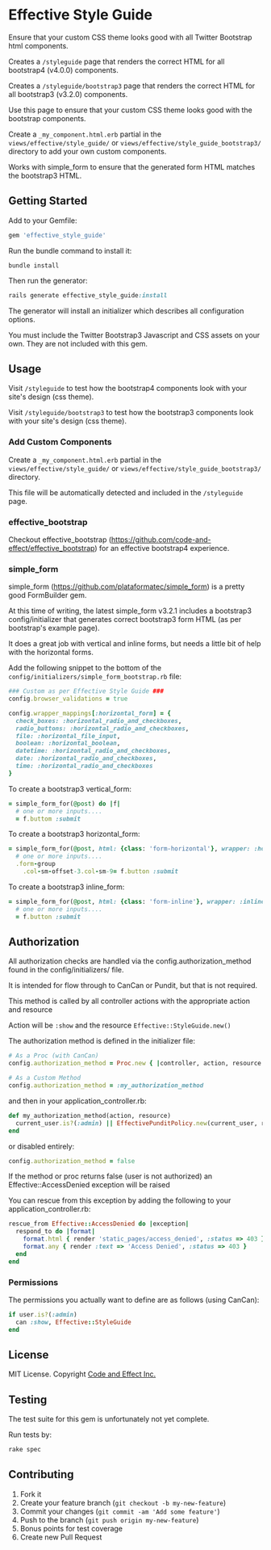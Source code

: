 # Effective Style Guide

Ensure that your custom CSS theme looks good with all Twitter Bootstrap html components.

Creates a `/styleguide` page that renders the correct HTML for all bootstrap4 (v4.0.0) components.

Creates a `/styleguide/bootstrap3` page that renders the correct HTML for all bootstrap3 (v3.2.0) components.

Use this page to ensure that your custom CSS theme looks good with the bootstrap components.

Create a `_my_component.html.erb` partial in the `views/effective/style_guide/` or `views/effective/style_guide_bootstrap3/` directory to add your own custom components.

Works with simple_form to ensure that the generated form HTML matches the bootstrap3 HTML.


## Getting Started

Add to your Gemfile:

```ruby
gem 'effective_style_guide'
```

Run the bundle command to install it:

```console
bundle install
```

Then run the generator:

```ruby
rails generate effective_style_guide:install
```

The generator will install an initializer which describes all configuration options.

You must include the Twitter Bootstrap3 Javascript and CSS assets on your own.  They are not included with this gem.

## Usage

Visit `/styleguide` to test how the bootstrap4 components look with your site's design (css theme).

Visit `/styleguide/bootstrap3` to test how the bootstrap3 components look with your site's design (css theme).


### Add Custom Components

Create a `_my_component.html.erb` partial in the `views/effective/style_guide/` or `views/effective/style_guide_bootstrap3/` directory.

This file will be automatically detected and included in the `/styleguide` page.

### effective_bootstrap

Checkout effective_bootstrap (https://github.com/code-and-effect/effective_bootstrap) for an effective bootstrap4 experience.

### simple_form

simple_form (https://github.com/plataformatec/simple_form) is a pretty good FormBuilder gem.

At this time of writing, the latest simple_form v3.2.1 includes a bootstrap3 config/initializer that generates correct bootstrap3 form HTML (as per bootstrap's example page).

It does a great job with vertical and inline forms, but needs a little bit of help with the horizontal forms.

Add the following snippet to the bottom of the `config/initializers/simple_form_bootstrap.rb` file:

```ruby
### Custom as per Effective Style Guide ###
config.browser_validations = true

config.wrapper_mappings[:horizontal_form] = {
  check_boxes: :horizontal_radio_and_checkboxes,
  radio_buttons: :horizontal_radio_and_checkboxes,
  file: :horizontal_file_input,
  boolean: :horizontal_boolean,
  datetime: :horizontal_radio_and_checkboxes,
  date: :horizontal_radio_and_checkboxes,
  time: :horizontal_radio_and_checkboxes
}
```

To create a bootstrap3 vertical_form:

```ruby
= simple_form_for(@post) do |f|
  # one or more inputs....
  = f.buttom :submit
```

To create a bootstrap3 horizontal_form:

```ruby
= simple_form_for(@post, html: {class: 'form-horizontal'}, wrapper: :horizontal_form, wrapper_mappings: SimpleForm.wrapper_mappings[:horizontal_form]) do |f|
  # one or more inputs....
  .form-group
    .col-sm-offset-3.col-sm-9= f.button :submit
```

To create a bootstrap3 inline_form:

```ruby
= simple_form_for(@post, html: {class: 'form-inline'}, wrapper: :inline_form) do |f|
  # one or more inputs....
  = f.button :submit
```

## Authorization

All authorization checks are handled via the config.authorization_method found in the config/initializers/ file.

It is intended for flow through to CanCan or Pundit, but that is not required.

This method is called by all controller actions with the appropriate action and resource

Action will be `:show` and the resource `Effective::StyleGuide.new()`

The authorization method is defined in the initializer file:

```ruby
# As a Proc (with CanCan)
config.authorization_method = Proc.new { |controller, action, resource| authorize!(action, resource) }
```

```ruby
# As a Custom Method
config.authorization_method = :my_authorization_method
```

and then in your application_controller.rb:

```ruby
def my_authorization_method(action, resource)
  current_user.is?(:admin) || EffectivePunditPolicy.new(current_user, resource).send('#{action}?')
end
```

or disabled entirely:

```ruby
config.authorization_method = false
```

If the method or proc returns false (user is not authorized) an Effective::AccessDenied exception will be raised

You can rescue from this exception by adding the following to your application_controller.rb:

```ruby
rescue_from Effective::AccessDenied do |exception|
  respond_to do |format|
    format.html { render 'static_pages/access_denied', :status => 403 }
    format.any { render :text => 'Access Denied', :status => 403 }
  end
end
```

### Permissions

The permissions you actually want to define are as follows (using CanCan):

```ruby
if user.is?(:admin)
  can :show, Effective::StyleGuide
end
```

## License

MIT License.  Copyright [Code and Effect Inc.](http://www.codeandeffect.com/)

## Testing

The test suite for this gem is unfortunately not yet complete.

Run tests by:

```ruby
rake spec
```

## Contributing

1. Fork it
2. Create your feature branch (`git checkout -b my-new-feature`)
3. Commit your changes (`git commit -am 'Add some feature'`)
4. Push to the branch (`git push origin my-new-feature`)
5. Bonus points for test coverage
6. Create new Pull Request

